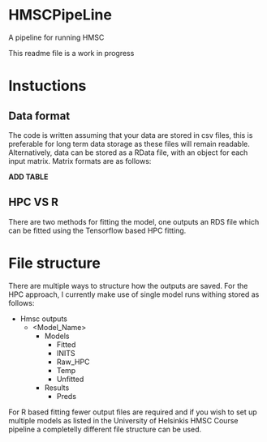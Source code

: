 # HMSCPipeLine
A pipeline for running HMSC

This readme file is a work in progress

# Instuctions
## Data format
The code is written assuming that your data are stored in csv files, this is preferable for long term data storage as these files will remain readable. Alternatively, data can be stored as a RData file, with an object for each input matrix.
Matrix formats are as follows:

__ADD TABLE__

## HPC VS R
There are two methods for fitting the model, one outputs an RDS file which can be fitted using the Tensorflow based HPC fitting.

# File structure
There are multiple ways to structure how the outputs are saved. For the HPC approach, I currently make use of single model runs withing stored as follows:
- Hmsc outputs
  - <Model_Name>
    - Models
      - Fitted
      - INITS
      - Raw_HPC
      - Temp
      - Unfitted
    - Results
      - Preds

For R based fitting fewer output files are required and if you wish to set up multiple models as listed in the University of Helsinkis HMSC Course pipeline a completelly different file structure can be used.
